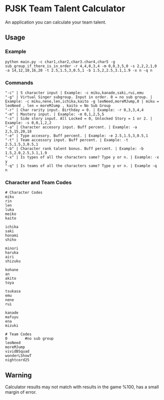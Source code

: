 # PJSK Team Talent Calculator
An application you can calculate your team talent.

## Usage
### Example
```python main.py -c char1,char2,char3.char4,char5 -g sub_group_if_there_is_in_order -r 4,4,0,3,4 -m 0,0,3,5,0 -s 2,2,2,1,0 -a 14,12,10,16,20 -t 2.5,1.5,3,0.5,1 -b 1.5,2,2.5,3.1,1.9 -x n -q n```
### Commands
```
"-c" | 5 character input | Example: -c miku,kanade,saki,rui,emu
"-g" | Virtual Singer subgroup. Input in order. 0 = no sub group. | Example: -c miku,nene,len,ichika,kaito -g leoNeed,moreMJump,0 | miku = leoNeed , len = moreMJump , kaito = No Sub Group
"-r" | Char rarity input. Birthday = 0. | Example: -r 0,3,3,4,4
"-m" | Mastery input. | Example: -m 0,1,2,5,5
"-s" | Side story input. All Locked = 0, Unlocked Story = 1 or 2. | Example: -s 0,0,1,2,2
"-a" | Character accesory input. Buff percent. | Example: -a 2,5,15,20,18
"-e" | Type accesory. Buff percent. | Example: -e 2.5,1.5,3,0.5,1
"-t" | Team accessory input. Buff percent. | Example: -t 2.5,1.5,3,0.5,1
"-b" | Character rank talent bonus. Buff percent. | Example: -b 1.5,2.0,2.5,3.1,1.9
"-x" | Is types of all the characters same? Type y or n. | Example: -x y
"-q" | Is teams of all the characters same? Type y or n. | Example -q n
```
### Character and Team Codes
```
# Character Codes
miku
rin
len
luka
meiko
kaito

ichika
saki
honami
shiho

minori
haruka
airi
shizuku

kohane
an
akito
toya

tsukasa
emu
nene
rui

kanade
mafuyu
ena
mizuki
```
```
# Team Codes
0        #no sub group
leoNeed
moreMJump
vividBSquad
wonderLShowT
nightcord25
```

## Warning
Calculator results may not match with results in the game %100, has a small margin of error.
